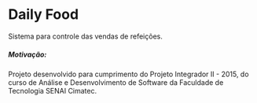 # Daily Food

Sistema para controle das vendas de refeições.

##### Motivação: 

Projeto desenvolvido para cumprimento do Projeto Integrador II - 2015, do curso de Análise e Desenvolvimento de Software da Faculdade de Tecnologia SENAI Cimatec.
